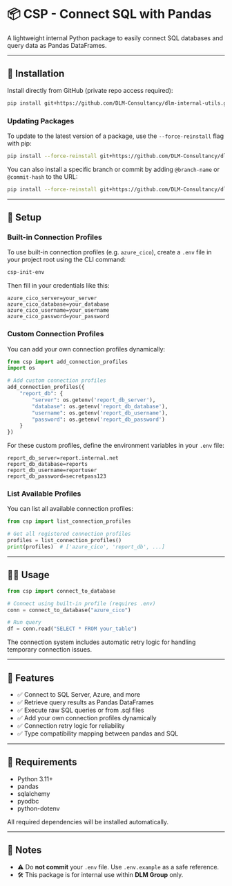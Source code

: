 # 📦 CSP - Connect SQL with Pandas

A lightweight internal Python package to easily connect SQL databases and query data as Pandas DataFrames.

---

## 🚀 Installation

Install directly from GitHub (private repo access required):

```bash
pip install git+https://github.com/DLM-Consultancy/dlm-internal-utils.git#subdirectory=packages/csp
```

### Updating Packages

To update to the latest version of a package, use the `--force-reinstall` flag with pip:

```bash
pip install --force-reinstall git+https://github.com/DLM-Consultancy/dlm-internal-utils.git#subdirectory=packages/csp
```

You can also install a specific branch or commit by adding `@branch-name` or `@commit-hash` to the URL:

```bash
pip install --force-reinstall git+https://github.com/DLM-Consultancy/dlm-internal-utils.git@main#subdirectory=packages/csp
```

---

## 🔧 Setup

### Built-in Connection Profiles

To use built-in connection profiles (e.g. `azure_cico`), create a `.env` file in your project root using the CLI command:

```bash
csp-init-env
```

Then fill in your credentials like this:

```env
azure_cico_server=your_server
azure_cico_database=your_database
azure_cico_username=your_username
azure_cico_password=your_password
```

### Custom Connection Profiles

You can add your own connection profiles dynamically:

```python
from csp import add_connection_profiles
import os

# Add custom connection profiles
add_connection_profiles({
    "report_db": {
        "server": os.getenv('report_db_server'),
        "database": os.getenv('report_db_database'),
        "username": os.getenv('report_db_username'),
        "password": os.getenv('report_db_password')
    }
})
```

For these custom profiles, define the environment variables in your `.env` file:

```env
report_db_server=report.internal.net
report_db_database=reports
report_db_username=reportuser
report_db_password=secretpass123
```

### List Available Profiles

You can list all available connection profiles:

```python
from csp import list_connection_profiles

# Get all registered connection profiles
profiles = list_connection_profiles()
print(profiles)  # ['azure_cico', 'report_db', ...]
```

---

## 🧑‍💻 Usage

```python
from csp import connect_to_database

# Connect using built-in profile (requires .env)
conn = connect_to_database("azure_cico")

# Run query
df = conn.read("SELECT * FROM your_table")
```

The connection system includes automatic retry logic for handling temporary connection issues.

---

## 🧩 Features

- ✅ Connect to SQL Server, Azure, and more
- ✅ Retrieve query results as Pandas DataFrames
- ✅ Execute raw SQL queries or from .sql files
- ✅ Add your own connection profiles dynamically
- ✅ Connection retry logic for reliability
- ✅ Type compatibility mapping between pandas and SQL

---

## 📌 Requirements

- Python 3.11+
- pandas
- sqlalchemy
- pyodbc
- python-dotenv

All required dependencies will be installed automatically.

---

## 🧠 Notes

- ⚠️ Do **not commit** your `.env` file. Use `.env.example` as a safe reference.
- 🛠 This package is for internal use within **DLM Group** only.
